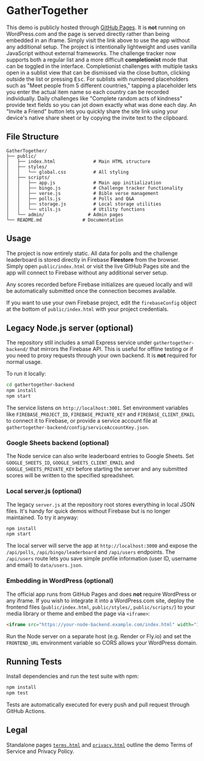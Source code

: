 # GatherTogether

This demo is publicly hosted through [GitHub Pages](https://realtreasury.github.io/GatherTogether/).
It is **not** running on WordPress.com and the page is served directly rather than being embedded in an iframe. Simply visit the link above to use the
app without any additional setup. The project is intentionally lightweight and uses
vanilla JavaScript without external frameworks. The challenge tracker now supports
both a regular list and a more difficult **completionist** mode that can be
toggled in the interface. Completionist challenges with multiple tasks open in a
sublist view that can be dismissed via the close button, clicking outside the
list or pressing <kbd>Esc</kbd>. For sublists with numbered placeholders such as
"Meet people from 5 different countries," tapping a placeholder lets you enter
the actual item name so each country can be recorded individually.
Daily challenges like "Complete random acts of kindness" provide text fields so
you can jot down exactly what was done each day.
An "Invite a Friend" button lets you quickly share the site link using your
device's native share sheet or by copying the invite text to the clipboard.

## File Structure

```
GatherTogether/
├── public/
│   ├── index.html              # Main HTML structure
│   ├── styles/
│   │   └── global.css          # All styling
│   ├── scripts/
│   │   ├── app.js              # Main app initialization
│   │   ├── bingo.js            # Challenge tracker functionality
│   │   ├── verse.js            # Bible verse management
│   │   ├── polls.js            # Polls and Q&A
│   │   ├── storage.js          # Local storage utilities
│   │   └── utils.js            # Utility functions
│   └── admin/                # Admin pages
└── README.md               # Documentation
```

## Usage

The project is now entirely static. All data for polls and the challenge
leaderboard is stored directly in Firebase **Firestore** from the browser.
Simply open `public/index.html` or visit the live GitHub Pages site and the app
will connect to Firebase without any additional server setup.

Any scores recorded before Firebase initializes are queued locally and will be
automatically submitted once the connection becomes available.

If you want to use your own Firebase project, edit the `firebaseConfig`
object at the bottom of `public/index.html` with your project credentials.

## Legacy Node.js server (optional)

The repository still includes a small Express service under
`gathertogether-backend/` that mirrors the Firebase API. This is useful for
offline testing or if you need to proxy requests through your own backend.
It is **not** required for normal usage.

To run it locally:

```bash
cd gathertogether-backend
npm install
npm start
```

The service listens on `http://localhost:3001`. Set environment variables like
`FIREBASE_PROJECT_ID`, `FIREBASE_PRIVATE_KEY` and `FIREBASE_CLIENT_EMAIL` to
connect it to Firebase, or provide a service account file at
`gathertogether-backend/config/serviceAccountKey.json`.

### Google Sheets backend (optional)

The Node service can also write leaderboard entries to Google Sheets. Set
`GOOGLE_SHEETS_ID`, `GOOGLE_SHEETS_CLIENT_EMAIL` and
`GOOGLE_SHEETS_PRIVATE_KEY` before starting the server and any submitted scores
will be written to the specified spreadsheet.

### Local server.js (optional)

The legacy `server.js` at the repository root stores everything in local JSON
files. It's handy for quick demos without Firebase but is no longer maintained.
To try it anyway:

```bash
npm install
npm start
```

The local server will serve the app at `http://localhost:3000` and expose the
`/api/polls`, `/api/bingo/leaderboard` and `/api/users` endpoints. The
`/api/users` route lets you save simple profile information (user ID,
username and email) to `data/users.json`.

### Embedding in WordPress (optional)

The official app runs from GitHub Pages and does **not** require WordPress or any iframe.
If you wish to integrate it into a WordPress.com site, deploy the frontend
files (`public/index.html`, `public/styles/`, `public/scripts/`) to your media library or theme and
embed the page via `<iframe>`:

```html
<iframe src="https://your-node-backend.example.com/index.html" width="100%" height="800"></iframe>
```

Run the Node server on a separate host (e.g. Render or Fly.io) and set the
`FRONTEND_URL` environment variable so CORS allows your WordPress domain.

## Running Tests

Install dependencies and run the test suite with npm:

```bash
npm install
npm test
```

Tests are automatically executed for every push and pull request through
GitHub Actions.

## Legal

Standalone pages [`terms.html`](terms.html) and [`privacy.html`](privacy.html) outline the demo
Terms of Service and Privacy Policy.

